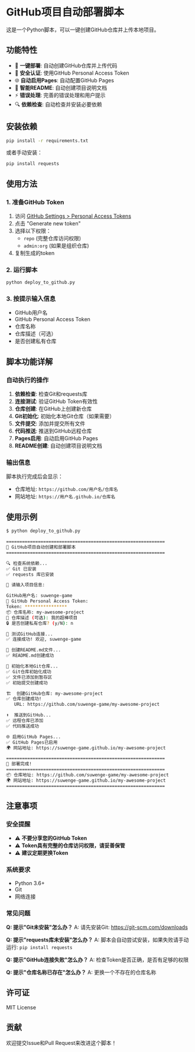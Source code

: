 # GitHub项目自动部署脚本

这是一个Python脚本，可以一键创建GitHub仓库并上传本地项目。

## 功能特性

- 🚀 **一键部署**: 自动创建GitHub仓库并上传代码
- 🔐 **安全认证**: 使用GitHub Personal Access Token
- 🌐 **自动启用Pages**: 自动配置GitHub Pages
- 📝 **智能README**: 自动创建项目说明文档
- ⚡ **错误处理**: 完善的错误处理和用户提示
- 🔍 **依赖检查**: 自动检查并安装必要依赖

## 安装依赖

```bash
pip install -r requirements.txt
```

或者手动安装：

```bash
pip install requests
```

## 使用方法

### 1. 准备GitHub Token

1. 访问 [GitHub Settings > Personal Access Tokens](https://github.com/settings/tokens)
2. 点击 "Generate new token"
3. 选择以下权限：
   - `repo` (完整仓库访问权限)
   - `admin:org` (如果是组织仓库)
4. 复制生成的token

### 2. 运行脚本

```bash
python deploy_to_github.py
```

### 3. 按提示输入信息

- GitHub用户名
- GitHub Personal Access Token
- 仓库名称
- 仓库描述（可选）
- 是否创建私有仓库

## 脚本功能详解

### 自动执行的操作

1. **依赖检查**: 检查Git和requests库
2. **连接测试**: 验证GitHub Token有效性
3. **仓库创建**: 在GitHub上创建新仓库
4. **Git初始化**: 初始化本地Git仓库（如果需要）
5. **文件提交**: 添加并提交所有文件
6. **代码推送**: 推送到GitHub远程仓库
7. **Pages启用**: 自动启用GitHub Pages
8. **README创建**: 自动创建项目说明文档

### 输出信息

脚本执行完成后会显示：
- 仓库地址: `https://github.com/用户名/仓库名`
- 网站地址: `https://用户名.github.io/仓库名`

## 使用示例

```bash
$ python deploy_to_github.py

============================================================
🚀 GitHub项目自动创建和部署脚本
============================================================

🔍 检查系统依赖...
✅ Git 已安装
✅ requests 库已安装

📝 请输入项目信息:

GitHub用户名: suwenge-game
🔑 GitHub Personal Access Token:
Token: ****************
📦 仓库名称: my-awesome-project
📄 仓库描述 (可选): 我的超棒项目
🔒 是否创建私有仓库? (y/N): n

🔗 测试GitHub连接...
✅ 连接成功! 欢迎, suwenge-game

📝 创建README.md文件...
✅ README.md创建成功

📁 初始化本地Git仓库...
✅ Git仓库初始化成功
✅ 文件已添加到暂存区
✅ 初始提交创建成功

🏗️  创建GitHub仓库: my-awesome-project
✅ 仓库创建成功!
   URL: https://github.com/suwenge-game/my-awesome-project

⬆️  推送到GitHub...
✅ 远程仓库已添加
✅ 代码推送成功

🌐 启用GitHub Pages...
✅ GitHub Pages已启用
🌍 网站地址: https://suwenge-game.github.io/my-awesome-project

============================================================
🎉 部署完成!
============================================================
📦 仓库地址: https://github.com/suwenge-game/my-awesome-project
🌍 网站地址: https://suwenge-game.github.io/my-awesome-project
============================================================
```

## 注意事项

### 安全提醒

- ⚠️ **不要分享您的GitHub Token**
- ⚠️ **Token具有完整的仓库访问权限，请妥善保管**
- ⚠️ **建议定期更换Token**

### 系统要求

- Python 3.6+
- Git
- 网络连接

### 常见问题

**Q: 提示"Git未安装"怎么办？**
A: 请先安装Git: https://git-scm.com/downloads

**Q: 提示"requests库未安装"怎么办？**
A: 脚本会自动尝试安装，如果失败请手动运行: `pip install requests`

**Q: 提示"GitHub连接失败"怎么办？**
A: 检查Token是否正确，是否有足够的权限

**Q: 提示"仓库名称已存在"怎么办？**
A: 更换一个不存在的仓库名称

## 许可证

MIT License

## 贡献

欢迎提交Issue和Pull Request来改进这个脚本！
